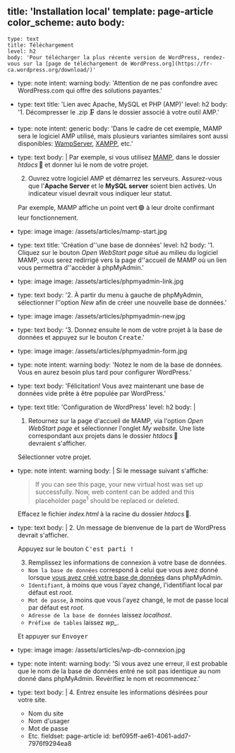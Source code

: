title: 'Installation local'
template: page-article
color_scheme: auto
body:
  -
    type: text
    title: Téléchargement
    level: h2
    body: 'Pour télécharger la plus récente version de WordPress, rendez-vous sur la [page de téléchargement de WordPress.org](https://fr-ca.wordpress.org/download/)'
  -
    type: note
    intent: warning
    body: 'Attention de ne pas confondre avec WordPress.com qui offre des solutions&nbsp;payantes.'
  -
    type: text
    title: 'Lien avec Apache, MySQL et PHP (AMP)'
    level: h2
    body: '1. Décompresser le .zip&thinsp;🗜️ dans le dossier associé à votre outil AMP.'
  -
    type: note
    intent: generic
    body: 'Dans le cadre de cet exemple, MAMP sera le logiciel AMP utilisé, mais plusieurs variantes similaires sont aussi disponibles: [WampServer](https://www.wampserver.com/), [XAMPP](https://www.apachefriends.org/fr/index.html), etc.'
  -
    type: text
    body: |
      Par exemple, si vous utilisez [MAMP](https://www.mamp.info/fr), dans le dossier _htdocs_&thinsp;📁 et donner lui le nom de votre&nbsp;projet.
      
      2. Ouvrez votre logiciel AMP et démarrez les serveurs. Assurez-vous que l'**Apache Server** et le **MySQL server** soient bien activés. Un indicateur visuel devrait vous indiquer leur&nbsp;statut. 
      
      Par exemple, MAMP affiche un point vert&thinsp;🟢 à leur droite confirmant leur&nbsp;fonctionnement.
  -
    type: image
    image: /assets/articles/mamp-start.jpg
  -
    type: text
    title: 'Création d''une base de données'
    level: h2
    body: '1. Cliquez sur le bouton _Open WebStart page_ situé au milieu du logiciel MAMP, vous serez redirrigé vers la page d''accueil de MAMP où un lien vous permettra d''accèder à&nbsp;phpMyAdmin.'
  -
    type: image
    image: /assets/articles/phpmyadmin-link.jpg
  -
    type: text
    body: '2. À partir du menu à gauche de phpMyAdmin, sélectionner l''option _New_ afin de créer une nouvelle base de&nbsp;données.'
  -
    type: image
    image: /assets/articles/phpmyadmin-new.jpg
  -
    type: text
    body: '3. Donnez ensuite le nom de votre projet à la base de données et appuyez sur le bouton&nbsp;<kbd>Create</kbd>.'
  -
    type: image
    image: /assets/articles/phpmyadmin-form.jpg
  -
    type: note
    intent: warning
    body: 'Notez le nom de la base de données. Vous en aurez besoin plus tard pour configurer&nbsp;WordPress.'
  -
    type: text
    body: 'Félicitation! Vous avez maintenant une base de données vide prête à être populée par&nbsp;WordPress.'
  -
    type: text
    title: 'Configuration de WordPress'
    level: h2
    body: |
      1. Retournez sur la page d'accueil de MAMP, via l'option _Open WebStart page_ et sélectionner l'onglet _My website_. Une liste correspondant aux projets dans le dossier&nbsp;_htdocs_&thinsp;📁 devraient&nbsp;s'afficher. 
      
      Sélectionner votre&nbsp;projet.
  -
    type: note
    intent: warning
    body: |
      Si le message suivant s'affiche:
      
      <blockquote>If you can see this page, your new virtual host was set up successfully. Now, web content can be added and this placeholder page<sup>1</sup> should be replaced or deleted.</blockquote>
      
      Effacez le fichier _index.html_ à la racine du dossier _htdocs_&thinsp;📁.
  -
    type: text
    body: |
      2. Un message de bienvenue de la part de WordPress devrait s'afficher. 
      
      Appuyez sur le bouton <kbd>C'est parti&thinsp;!</kbd>
      
      3. Remplissez les informations de connexion à votre base de données.
      
      - `Nom la base de données` correspond à celui que vous avez donné lorsque [vous avez créé votre base de données](#creation-dune-base-de-donnees) dans&nbsp;phpMyAdmin.
      - `Identifiant`, à moins que vous l'ayez changé, l'identifiant local par défaut est&nbsp;_root_.
      - `Mot de passe`, à moins que vous l'ayez changé, le mot de passe local par défaut est&nbsp;_root_.
      - `Adresse de la base de données` laissez _localhost_.
      - `Préfixe de tables` laissez _wp\__.
      
      Et appuyer sur&nbsp;<kbd>Envoyer</kbd>
  -
    type: image
    image: /assets/articles/wp-db-connexion.jpg
  -
    type: note
    intent: warning
    body: 'Si vous avez une erreur, il est probable que le nom de la base de données entré ne soit pas identique au nom donné dans phpMyAdmin. Revérifiez le nom et&nbsp;recommencez.'
  -
    type: text
    body: |
      4. Entrez ensuite les informations désirées pour votre&nbsp;site. 
      
      - Nom du site
      - Nom d'usager
      - Mot de passe
      - Etc.
fieldset: page-article
id: bef095ff-ae61-4061-add7-7976f9294ea8
